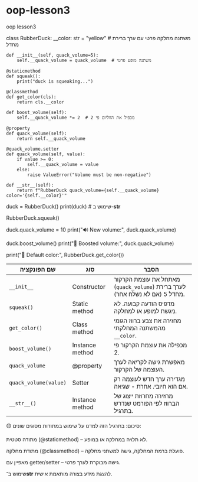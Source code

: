# oop-lesson3
oop lesson3


class RubberDuck:
    __color: str = "yellow"  # משתנה מחלקה פרטי עם ערך ברירת מחדל

    def __init__(self, quack_volume=5):
        self.__quack_volume = quack_volume  # משתנה מופע פרטי

    @staticmethod
    def squeak():
        print("duck is squeaking...")

    @classmethod
    def get_color(cls):
        return cls.__color

    def boost_volume(self):
        self.__quack_volume *= 2  # מכפיל את הווליום פי 2

    @property
    def quack_volume(self):
        return self.__quack_volume

    @quack_volume.setter
    def quack_volume(self, value):
        if value >= 0:
            self.__quack_volume = value
        else:
            raise ValueError("Volume must be non-negative")

    def __str__(self):
        return f"RubberDuck quack_volume={self.__quack_volume} color='{self.__color}'"



duck = RubberDuck()
print(duck)  # שימוש ב-__str__

RubberDuck.squeak()

duck.quack_volume = 10
print("🔊 New volume:", duck.quack_volume)

duck.boost_volume()
print("🚀 Boosted volume:", duck.quack_volume)

print("🎨 Default color:", RubberDuck.get_color())






| שם הפונקציה           | סוג             | הסבר                                                                       |
| --------------------- | --------------- | -------------------------------------------------------------------------- |
| `__init__`            | Constructor     | מאתחל את עוצמת הקרקור (`quack_volume`) לערך ברירת מחדל 5 (אם לא נשלח אחר). |
| `squeak()`            | Static method   | מדפיס הודעה קבועה. לא ניגשת למופע או למחלקה.                               |
| `get_color()`         | Class method    | מחזירה את צבע ברווז הגומי מהמשתנה המחלקתי `__color`.                       |
| `boost_volume()`      | Instance method | מכפילה את עוצמת הקרקור פי 2.                                               |
| `quack_volume`        | @property       | מאפשרת גישה לקריאה לערך העוצמה של הקרקור.                                  |
| `quack_volume(value)` | Setter          | מגדירה ערך חדש לעוצמה רק אם הוא חיובי. אחרת - שגיאה.                       |
| `__str__()`           | Instance method | מחזירה מחרוזת ייצוג של הברווז לפי הפורמט שנדרש בתרגיל.                     |


🟡 סיכום:
בתרגיל הזה למדנו על שימוש במתודות מסוגים שונים:

מתודה סטטית (@staticmethod) – לא תלויה במחלקה או במופע.

מתודת מחלקה (@classmethod) – פועלת ברמת המחלקה, גישה למשתני מחלקה.

מאפיין עם getter/setter – גישה מבוקרת לערך פרטי.

שימוש ב־__str__ להצגת מידע בצורה מותאמת אישית.
